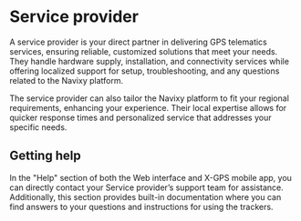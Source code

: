 # Service provider

A service provider is your direct partner in delivering GPS telematics services, ensuring reliable, customized solutions that meet your needs. They handle hardware supply, installation, and connectivity services while offering localized support for setup, troubleshooting, and any questions related to the Navixy platform.

The service provider can also tailor the Navixy platform to fit your regional requirements, enhancing your experience. Their local expertise allows for quicker response times and personalized service that addresses your specific needs.

## Getting help

In the "Help" section of both the Web interface and X-GPS mobile app, you can directly contact your Service provider’s support team for assistance. Additionally, this section provides built-in documentation where you can find answers to your questions and instructions for using the trackers.
